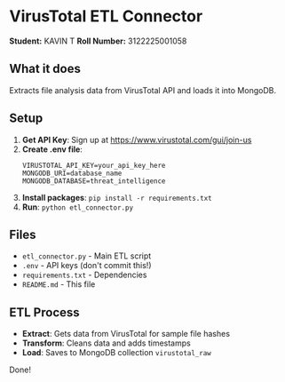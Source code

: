 # VirusTotal ETL Connector

**Student:** KAVIN T 
**Roll Number:** 3122225001058

## What it does

Extracts file analysis data from VirusTotal API and loads it into MongoDB.

## Setup

1. **Get API Key**: Sign up at https://www.virustotal.com/gui/join-us
2. **Create .env file**:
   ```
   VIRUSTOTAL_API_KEY=your_api_key_here
   MONGODB_URI=database_name
   MONGODB_DATABASE=threat_intelligence
   ```
3. **Install packages**: `pip install -r requirements.txt`
4. **Run**: `python etl_connector.py`

## Files

- `etl_connector.py` - Main ETL script
- `.env` - API keys (don't commit this!)
- `requirements.txt` - Dependencies
- `README.md` - This file

## ETL Process

- **Extract**: Gets data from VirusTotal for sample file hashes
- **Transform**: Cleans data and adds timestamps
- **Load**: Saves to MongoDB collection `virustotal_raw`

Done!
